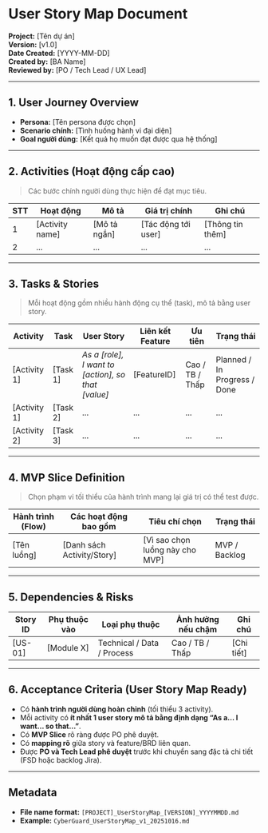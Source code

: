 # User Story Map Document

**Project:** [Tên dự án]  
**Version:** [v1.0]  
**Date Created:** [YYYY-MM-DD]  
**Created by:** [BA Name]  
**Reviewed by:** [PO / Tech Lead / UX Lead]  

---

## 1. User Journey Overview
- **Persona:** [Tên persona được chọn]  
- **Scenario chính:** [Tình huống hành vi đại diện]  
- **Goal người dùng:** [Kết quả họ muốn đạt được qua hệ thống]  

---

## 2. Activities (Hoạt động cấp cao)
> Các bước chính người dùng thực hiện để đạt mục tiêu.  

| STT | Hoạt động | Mô tả | Giá trị chính | Ghi chú |
|------|------------|--------|----------------|----------|
| 1 | [Activity name] | [Mô tả ngắn] | [Tác động tới user] | [Thông tin thêm] |
| 2 | ... | ... | ... | ... |

---

## 3. Tasks & Stories
> Mỗi hoạt động gồm nhiều hành động cụ thể (task), mô tả bằng user story.

| Activity | Task | User Story | Liên kết Feature | Ưu tiên | Trạng thái |
|-----------|------|-------------|------------------|----------|-------------|
| [Activity 1] | [Task 1] | *As a [role], I want to [action], so that [value]* | [FeatureID] | Cao / TB / Thấp | Planned / In Progress / Done |
| [Activity 1] | [Task 2] | ... | ... | ... | ... |
| [Activity 2] | [Task 3] | ... | ... | ... | ... |

---

## 4. MVP Slice Definition
> Chọn phạm vi tối thiểu của hành trình mang lại giá trị có thể test được.

| Hành trình (Flow) | Các hoạt động bao gồm | Tiêu chí chọn | Trạng thái |
|--------------------|-----------------------|----------------|-------------|
| [Tên luồng] | [Danh sách Activity/Story] | [Vì sao chọn luồng này cho MVP] | MVP / Backlog |

---

## 5. Dependencies & Risks
| Story ID | Phụ thuộc vào | Loại phụ thuộc | Ảnh hưởng nếu chậm | Ghi chú |
|-----------|---------------|----------------|--------------------|----------|
| [US-01] | [Module X] | Technical / Data / Process | Cao / TB / Thấp | [Chi tiết] |

---

## 6. Acceptance Criteria (User Story Map Ready)
- Có **hành trình người dùng hoàn chỉnh** (tối thiểu 3 activity).  
- Mỗi activity có **ít nhất 1 user story mô tả bằng định dạng “As a… I want… so that…”**.  
- Có **MVP Slice** rõ ràng được PO phê duyệt.  
- Có **mapping rõ** giữa story và feature/BRD liên quan.  
- Được **PO và Tech Lead phê duyệt** trước khi chuyển sang đặc tả chi tiết (FSD hoặc backlog Jira).  

---

## Metadata
- **File name format:** `[PROJECT]_UserStoryMap_[VERSION]_YYYYMMDD.md`  
- **Example:** `CyberGuard_UserStoryMap_v1_20251016.md`
